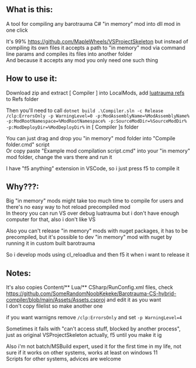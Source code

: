## What is this:

A tool for compiling any barotrauma C# "in memory" mod into dll mod in one click

It's 99% https://github.com/MapleWheels/VSProjectSkeleton but instead of compiling its own files it accepts a path to "in memory" mod via command line params and compiles its files into another folder  
And because it accepts any mod you only need one such thing

## How to use it:
Download zip and extract [ Compiler ] into LocalMods, add [luatrauma refs](https://github.com/evilfactory/LuaCsForBarotrauma/releases/download/latest/luacsforbarotrauma_refs.zip) to Refs folder

Then you'll need to call `dotnet build .\Compiler.sln -c Release /clp:ErrorsOnly -p WarningLevel=0 -p:ModAssemblyName=%ModAssemblyName% -p:ModRootNamespace=%ModRootNamespace% -p:SourceModDir=%SourceModDir% -p:ModDeployDir=%ModDeployDir%` in [ Compiler ]s folder

You can just drag and drop you "in memory" mod folder into "Compile folder.cmd" script  
Or copy paste "Example mod compilation script.cmd" into your "in memory" mod folder, change the vars there and run it

I have "f5 anything" extension in VSCode, so i just press f5 to compile it

## Why???:
Big "in memory" mods might take too much time to compile for users and there's no easy way to hot reload precompiled mod  
In theory you can run VS over debug luatrauma but i don't have enough computer for that, also i don't like VS

Also you can't release "in memory" mods with nuget packages, it has to be precompiled, but it's possible to dev "in memory" mod with nuget by running it in custom built barotrauma
 
So i develop mods using cl_reloadlua and then f5 it when i want to release it

## Notes:
It's also copies Content/** Lua/** CSharp/RunConfig.xml files, check https://github.com/SomeRandomNoobKekeke/Barotrauma-CS-hybrid-compiler/blob/main/Assets/Assets.csproj and edit it as you want  
I don't copy filelist so make another one

if you want warnigns remove `/clp:ErrorsOnly` and set `-p WarningLevel=4`

Sometimes it fails with "can't access stuff, blocked by another process", just as original VSProjectSkeleton actually, f5 until you make it ig

Also i'm not batch/MSBuild expert, used it for the first time in my life, not sure if it works on other systems, works at least on windows 11  
Scripts for other systems, advices are welcome




